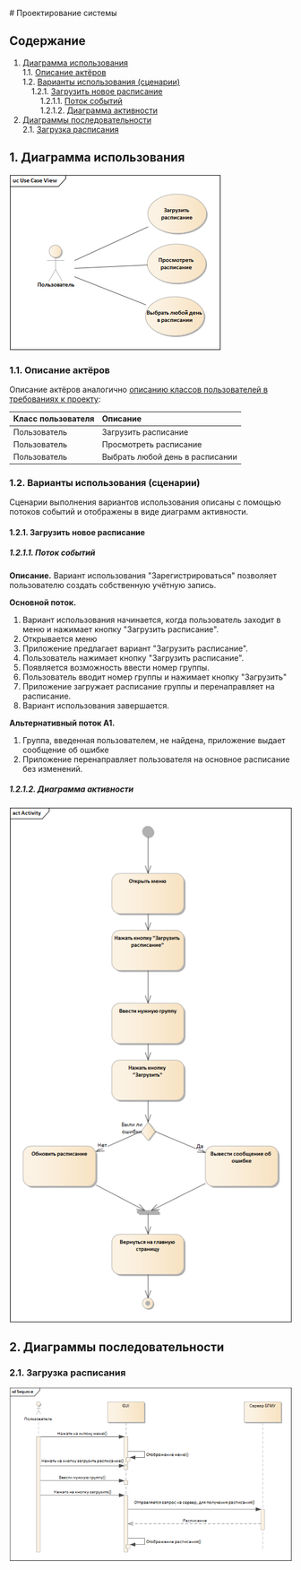 ﻿﻿# Проектирование системы
## Содержание
1. [Диаграмма использования](#1-Диаграмма-использования)  
1.1. [Описание актёров](#11-Описание-актёров)  
1.2. [Варианты использования (сценарии)](#12-Варианты-использования-сценарии)  
&nbsp;&nbsp;&nbsp;&nbsp;1.2.1. [Загрузить новое расписание](#121-Загрузить-новое-расписание)  
&nbsp;&nbsp;&nbsp;&nbsp;&nbsp;&nbsp;&nbsp;&nbsp;1.2.1.1. [Поток событий](#1211-Поток-событий)  
&nbsp;&nbsp;&nbsp;&nbsp;&nbsp;&nbsp;&nbsp;&nbsp;1.2.1.2. [Диаграмма активности](#1212-Диаграмма-активности)
2. [Диаграммы последовательности](#2-Диаграммы-последовательности)  
2.1. [Загрузка расписания](#21-Загрузка-расписания)
## 1. Диаграмма использования
![usecasediagram](https://github.com/KyMback/BSMU_Schedule/blob/master/diagrams/Use%20Case/UseCaseDiagram.png)
### 1.1. Описание актёров
Описание актёров аналогично [описанию классов пользователей в требованиях к проекту](Requirements.md#P2.3.1):

Класс пользователя     | Описание
:----------------------|:-------------------------------------------------------
Пользователь  | Загрузить расписание
Пользователь  | Просмотреть расписание
Пользователь  | Выбрать любой день в расписании
### 1.2. Варианты использования (сценарии)
Сценарии выполнения вариантов использования описаны с помощью потоков событий и отображены в виде диаграмм активности.  
#### 1.2.1. Загрузить новое расписание
##### 1.2.1.1. Поток событий
**Описание.** Вариант использования "Зарегистрироваться" позволяет пользователю создать собственную учётную запись.  

**Основной поток.**  
 1. Вариант использования начинается, когда пользователь заходит в меню и нажимает кнопку "Загрузить расписание".  
 2. Открывается меню 
 3. Приложение предлагает вариант "Загрузить расписание".  
 4. Пользователь нажимает кнопку "Загрузить расписание".
 5. Появляется возможность ввести номер группы.  
 6. Пользователь вводит номер группы и нажимает кнопку "Загрузить" 
 7. Приложение загружает расписание группы и перенаправляет на расписание. 
 8. Вариант использования завершается.  

**Альтернативный поток А1.**  
 1. Группа, введенная пользователем, не найдена, приложение выдает сообщение об ошибке
 2. Приложение перенаправляет пользователя на основное расписание без изменений.  
##### 1.2.1.2. Диаграмма активности
![activitydiagram](diagrams/Activity/ActivityDiagram.png)

## 2. Диаграммы последовательности
### 2.1. Загрузка расписания
![httpsequence](https://github.com/KyMback/BSMU_Schedule/blob/master/diagrams/Sequences/SequnceDiagram.png)